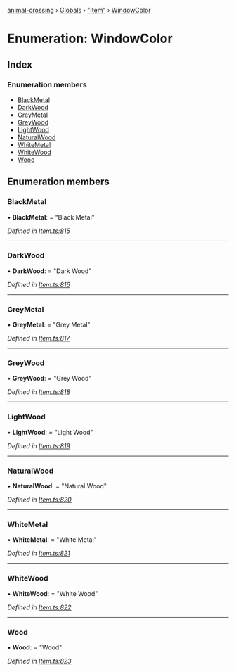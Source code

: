 [animal-crossing](../README.md) › [Globals](../globals.md) › ["Item"](../modules/_item_.md) › [WindowColor](_item_.windowcolor.md)

# Enumeration: WindowColor

## Index

### Enumeration members

* [BlackMetal](_item_.windowcolor.md#blackmetal)
* [DarkWood](_item_.windowcolor.md#darkwood)
* [GreyMetal](_item_.windowcolor.md#greymetal)
* [GreyWood](_item_.windowcolor.md#greywood)
* [LightWood](_item_.windowcolor.md#lightwood)
* [NaturalWood](_item_.windowcolor.md#naturalwood)
* [WhiteMetal](_item_.windowcolor.md#whitemetal)
* [WhiteWood](_item_.windowcolor.md#whitewood)
* [Wood](_item_.windowcolor.md#wood)

## Enumeration members

###  BlackMetal

• **BlackMetal**: = "Black Metal"

*Defined in [Item.ts:815](https://github.com/Norviah/animal-crossing/blob/26c21f5/module/types/Item.ts#L815)*

___

###  DarkWood

• **DarkWood**: = "Dark Wood"

*Defined in [Item.ts:816](https://github.com/Norviah/animal-crossing/blob/26c21f5/module/types/Item.ts#L816)*

___

###  GreyMetal

• **GreyMetal**: = "Grey Metal"

*Defined in [Item.ts:817](https://github.com/Norviah/animal-crossing/blob/26c21f5/module/types/Item.ts#L817)*

___

###  GreyWood

• **GreyWood**: = "Grey Wood"

*Defined in [Item.ts:818](https://github.com/Norviah/animal-crossing/blob/26c21f5/module/types/Item.ts#L818)*

___

###  LightWood

• **LightWood**: = "Light Wood"

*Defined in [Item.ts:819](https://github.com/Norviah/animal-crossing/blob/26c21f5/module/types/Item.ts#L819)*

___

###  NaturalWood

• **NaturalWood**: = "Natural Wood"

*Defined in [Item.ts:820](https://github.com/Norviah/animal-crossing/blob/26c21f5/module/types/Item.ts#L820)*

___

###  WhiteMetal

• **WhiteMetal**: = "White Metal"

*Defined in [Item.ts:821](https://github.com/Norviah/animal-crossing/blob/26c21f5/module/types/Item.ts#L821)*

___

###  WhiteWood

• **WhiteWood**: = "White Wood"

*Defined in [Item.ts:822](https://github.com/Norviah/animal-crossing/blob/26c21f5/module/types/Item.ts#L822)*

___

###  Wood

• **Wood**: = "Wood"

*Defined in [Item.ts:823](https://github.com/Norviah/animal-crossing/blob/26c21f5/module/types/Item.ts#L823)*
